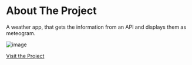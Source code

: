 # About The Project

A weather app, that gets the information from an API and displays them as meteogram.

![image](https://github.com/user-attachments/assets/819250a4-b531-468b-9d49-568c22ca1a19)

[Visit the Project](https://queuephil.github.io/weather-app/)
